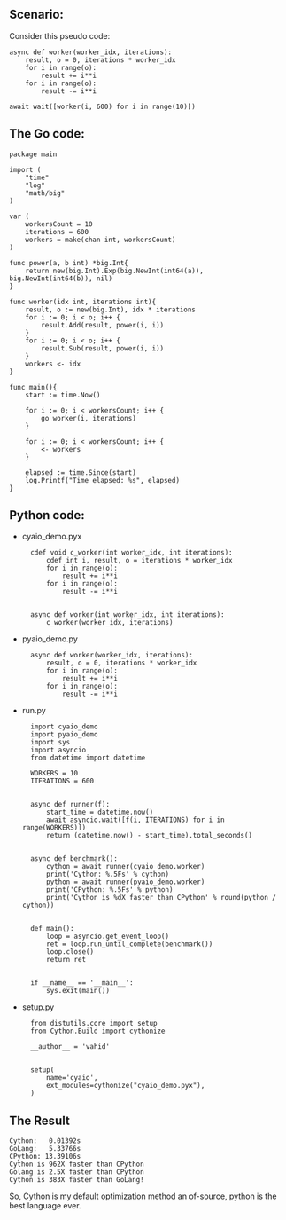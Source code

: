 <!-- 
.. title: Go & Python performance test
.. slug: go-python-performance-test
.. date: 2016-05-22 01:43:09 UTC+04:30
.. tags: benchmark,go,go-lang,python,cython
.. category: programming
.. link: 
.. description: A simple arithmetic test in CPython, Cython & golang
.. type: text
-->


Scenario:
---------


Consider this pseudo code:


    async def worker(worker_idx, iterations):
        result, o = 0, iterations * worker_idx
        for i in range(o):
            result += i**i
        for i in range(o):
            result -= i**i

    await wait([worker(i, 600) for i in range(10)])


The Go code:
------------


    package main

    import (
        "time"
        "log"
        "math/big"
    )

    var (
        workersCount = 10
        iterations = 600
        workers = make(chan int, workersCount)
    )

    func power(a, b int) *big.Int{
        return new(big.Int).Exp(big.NewInt(int64(a)), big.NewInt(int64(b)), nil)
    }

    func worker(idx int, iterations int){
        result, o := new(big.Int), idx * iterations
        for i := 0; i < o; i++ {
            result.Add(result, power(i, i))
        }
        for i := 0; i < o; i++ {
            result.Sub(result, power(i, i))
        }
        workers <- idx
    }

    func main(){
        start := time.Now()

        for i := 0; i < workersCount; i++ {
            go worker(i, iterations)
        }

        for i := 0; i < workersCount; i++ {
            <- workers
        }

        elapsed := time.Since(start)
        log.Printf("Time elapsed: %s", elapsed)
    }


Python code:
------------

- cyaio_demo.pyx


        cdef void c_worker(int worker_idx, int iterations):
            cdef int i, result, o = iterations * worker_idx
            for i in range(o):
                result += i**i
            for i in range(o):
                result -= i**i


        async def worker(int worker_idx, int iterations):
            c_worker(worker_idx, iterations)


- pyaio_demo.py


        async def worker(worker_idx, iterations):
            result, o = 0, iterations * worker_idx
            for i in range(o):
                result += i**i
            for i in range(o):
                result -= i**i

- run.py


        import cyaio_demo
        import pyaio_demo
        import sys
        import asyncio
        from datetime import datetime

        WORKERS = 10
        ITERATIONS = 600


        async def runner(f):
            start_time = datetime.now()
            await asyncio.wait([f(i, ITERATIONS) for i in range(WORKERS)])
            return (datetime.now() - start_time).total_seconds()


        async def benchmark():
            cython = await runner(cyaio_demo.worker)
            print('Cython: %.5Fs' % cython)
            python = await runner(pyaio_demo.worker)
            print('CPython: %.5Fs' % python)
            print('Cython is %dX faster than CPython' % round(python / cython))


        def main():
            loop = asyncio.get_event_loop()
            ret = loop.run_until_complete(benchmark())
            loop.close()
            return ret


        if __name__ == '__main__':
            sys.exit(main())


- setup.py

    
        from distutils.core import setup
        from Cython.Build import cythonize

        __author__ = 'vahid'


        setup(
            name='cyaio',
            ext_modules=cythonize("cyaio_demo.pyx"),
        )


The Result
----------


    Cython:   0.01392s
    GoLang:   5.33766s
    CPython: 13.39106s
    Cython is 962X faster than CPython
    Golang is 2.5X faster than CPython
    Cython is 383X faster than GoLang!

So, Cython is my default optimization method an of-source, python is the best language ever.

